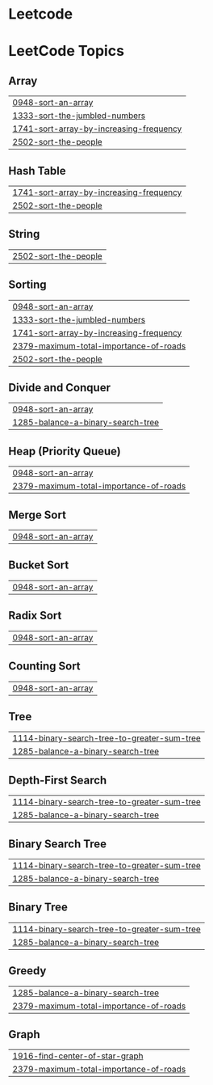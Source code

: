# Leetcode
<!---LeetCode Topics Start-->
# LeetCode Topics
## Array
|  |
| ------- |
| [0948-sort-an-array](https://github.com/AlbertWeirdo/Leetcode/tree/master/0948-sort-an-array) |
| [1333-sort-the-jumbled-numbers](https://github.com/AlbertWeirdo/Leetcode/tree/master/1333-sort-the-jumbled-numbers) |
| [1741-sort-array-by-increasing-frequency](https://github.com/AlbertWeirdo/Leetcode/tree/master/1741-sort-array-by-increasing-frequency) |
| [2502-sort-the-people](https://github.com/AlbertWeirdo/Leetcode/tree/master/2502-sort-the-people) |
## Hash Table
|  |
| ------- |
| [1741-sort-array-by-increasing-frequency](https://github.com/AlbertWeirdo/Leetcode/tree/master/1741-sort-array-by-increasing-frequency) |
| [2502-sort-the-people](https://github.com/AlbertWeirdo/Leetcode/tree/master/2502-sort-the-people) |
## String
|  |
| ------- |
| [2502-sort-the-people](https://github.com/AlbertWeirdo/Leetcode/tree/master/2502-sort-the-people) |
## Sorting
|  |
| ------- |
| [0948-sort-an-array](https://github.com/AlbertWeirdo/Leetcode/tree/master/0948-sort-an-array) |
| [1333-sort-the-jumbled-numbers](https://github.com/AlbertWeirdo/Leetcode/tree/master/1333-sort-the-jumbled-numbers) |
| [1741-sort-array-by-increasing-frequency](https://github.com/AlbertWeirdo/Leetcode/tree/master/1741-sort-array-by-increasing-frequency) |
| [2379-maximum-total-importance-of-roads](https://github.com/AlbertWeirdo/Leetcode/tree/master/2379-maximum-total-importance-of-roads) |
| [2502-sort-the-people](https://github.com/AlbertWeirdo/Leetcode/tree/master/2502-sort-the-people) |
## Divide and Conquer
|  |
| ------- |
| [0948-sort-an-array](https://github.com/AlbertWeirdo/Leetcode/tree/master/0948-sort-an-array) |
| [1285-balance-a-binary-search-tree](https://github.com/AlbertWeirdo/Leetcode/tree/master/1285-balance-a-binary-search-tree) |
## Heap (Priority Queue)
|  |
| ------- |
| [0948-sort-an-array](https://github.com/AlbertWeirdo/Leetcode/tree/master/0948-sort-an-array) |
| [2379-maximum-total-importance-of-roads](https://github.com/AlbertWeirdo/Leetcode/tree/master/2379-maximum-total-importance-of-roads) |
## Merge Sort
|  |
| ------- |
| [0948-sort-an-array](https://github.com/AlbertWeirdo/Leetcode/tree/master/0948-sort-an-array) |
## Bucket Sort
|  |
| ------- |
| [0948-sort-an-array](https://github.com/AlbertWeirdo/Leetcode/tree/master/0948-sort-an-array) |
## Radix Sort
|  |
| ------- |
| [0948-sort-an-array](https://github.com/AlbertWeirdo/Leetcode/tree/master/0948-sort-an-array) |
## Counting Sort
|  |
| ------- |
| [0948-sort-an-array](https://github.com/AlbertWeirdo/Leetcode/tree/master/0948-sort-an-array) |
## Tree
|  |
| ------- |
| [1114-binary-search-tree-to-greater-sum-tree](https://github.com/AlbertWeirdo/Leetcode/tree/master/1114-binary-search-tree-to-greater-sum-tree) |
| [1285-balance-a-binary-search-tree](https://github.com/AlbertWeirdo/Leetcode/tree/master/1285-balance-a-binary-search-tree) |
## Depth-First Search
|  |
| ------- |
| [1114-binary-search-tree-to-greater-sum-tree](https://github.com/AlbertWeirdo/Leetcode/tree/master/1114-binary-search-tree-to-greater-sum-tree) |
| [1285-balance-a-binary-search-tree](https://github.com/AlbertWeirdo/Leetcode/tree/master/1285-balance-a-binary-search-tree) |
## Binary Search Tree
|  |
| ------- |
| [1114-binary-search-tree-to-greater-sum-tree](https://github.com/AlbertWeirdo/Leetcode/tree/master/1114-binary-search-tree-to-greater-sum-tree) |
| [1285-balance-a-binary-search-tree](https://github.com/AlbertWeirdo/Leetcode/tree/master/1285-balance-a-binary-search-tree) |
## Binary Tree
|  |
| ------- |
| [1114-binary-search-tree-to-greater-sum-tree](https://github.com/AlbertWeirdo/Leetcode/tree/master/1114-binary-search-tree-to-greater-sum-tree) |
| [1285-balance-a-binary-search-tree](https://github.com/AlbertWeirdo/Leetcode/tree/master/1285-balance-a-binary-search-tree) |
## Greedy
|  |
| ------- |
| [1285-balance-a-binary-search-tree](https://github.com/AlbertWeirdo/Leetcode/tree/master/1285-balance-a-binary-search-tree) |
| [2379-maximum-total-importance-of-roads](https://github.com/AlbertWeirdo/Leetcode/tree/master/2379-maximum-total-importance-of-roads) |
## Graph
|  |
| ------- |
| [1916-find-center-of-star-graph](https://github.com/AlbertWeirdo/Leetcode/tree/master/1916-find-center-of-star-graph) |
| [2379-maximum-total-importance-of-roads](https://github.com/AlbertWeirdo/Leetcode/tree/master/2379-maximum-total-importance-of-roads) |
<!---LeetCode Topics End-->